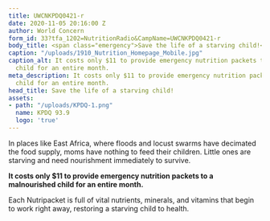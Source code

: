 ```yaml
---
title: UWCNKPDQ0421-r
date: 2020-11-05 20:16:00 Z
author: World Concern
form_id: 33?tfa_1202=NutritionRadio&CampName=UWCNKPDQ0421-r
body_title: <span class="emergency">Save the life of a starving child!</span>
caption: "/uploads/1910_Nutrition_Homepage_Mobile.jpg"
caption_alt: It costs only $11 to provide emergency nutrition packets to a malnourished
  child for an entire month.
meta_description: It costs only $11 to provide emergency nutrition packets to a malnourished
  child for an entire month.
head_title: Save the life of a starving child!
assets:
- path: "/uploads/KPDQ-1.png"
  name: KPDQ 93.9
  logo: 'true'
---
```


In places like East Africa, where floods and locust swarms have decimated the food supply, moms have nothing to feed their children. Little ones are starving and need nourishment immediately to survive.  

**It costs only $11 to provide emergency nutrition packets to a malnourished child for an entire month.**

Each Nutripacket is full of vital nutrients, minerals, and vitamins that begin to work right away, restoring a starving child to health.
